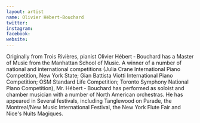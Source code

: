 ```yaml
---
layout: artist
name: Olivier Hébert‐Bouchard
twitter:
instagram:
facebook:
website:
---
```


Originally from Trois Rivières, pianist Olivier Hébert ‐ Bouchard has a Master of Music from the Manhattan School of Music. A winner of a number of national and international competitions (Julia Crane International Piano Competition, New York State; Gian Battista Viotti International Piano Competition; OSM Standard Life Competition; Toronto Symphony National Piano Competition), Mr. Hébert ‐ Bouchard has performed as soloist and chamber musician with a number of North American orchestras. He has appeared in Several festivals, including Tanglewood on Parade, the Montreal/New Music International Festival, the New York Flute Fair and Nice's Nuits Magiques.